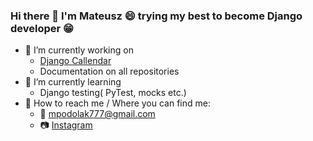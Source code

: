 ### Hi there 👋 I'm Mateusz 😄 trying my best to become Django developer 😁

- 🔭 I’m currently working on 
  - <a href="https://github.com/Tabaszczan/djangoCalendar">Django Callendar</a>
  - Documentation on all repositories 
- 🌱 I’m currently learning
  - Django testing( PyTest, mocks etc.)
- 📇 How to reach me / Where you can find me: 
  - 📧 <a href="mailto:mpodolak777@gmail.com">mpodolak777@gmail.com</a> 
  - 📷 <a href="https://www.instagram.com/tabaszczan/">Instagram</a> 
<!--
**Tabaszczan/Tabaszczan** is a ✨ _special_ ✨ repository because its `README.md` (this file) appears on your GitHub profile.

Here are some ideas to get you started:

- 🔭 I’m currently working on ...
- 🌱 I’m currently learning ...
- 👯 I’m looking to collaborate on ...
- 🤔 I’m looking for help with ...
- 💬 Ask me about ...
- 📫 How to reach me: ...
- 😄 Pronouns: ...
- ⚡ Fun fact: ...
-->
